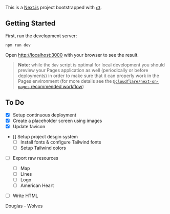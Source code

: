 This is a [Next.js](https://nextjs.org/) project bootstrapped with [`c3`](https://developers.cloudflare.com/pages/get-started/c3).

## Getting Started

First, run the development server:

```bash
npm run dev
```

Open [http://localhost:3000](http://localhost:3000) with your browser to see the result.

> __Note:__ while the `dev` script is optimal for local development you should preview your Pages application as well (periodically or before deployments) in order to make sure that it can properly work in the Pages environment (for more details see the [`@cloudflare/next-on-pages` recommended workflow](https://github.com/cloudflare/next-on-pages/blob/05b6256/internal-packages/next-dev/README.md#recommended-workflow))


## To Do
- [x] Setup continuous deployment
- [x] Create a placeholder screen using images
- [x] Update favicon 
- [] Setup project desgin system
  - [ ] Install fonts & configure Tailwind fonts
  - [ ] Setup Tailwind colors
- [ ] Export raw resources
  - [ ] Map
  - [ ] Lines
  - [ ] Logo
  - [ ] American Heart
- [ ] Write HTML


Douglas - Wolves